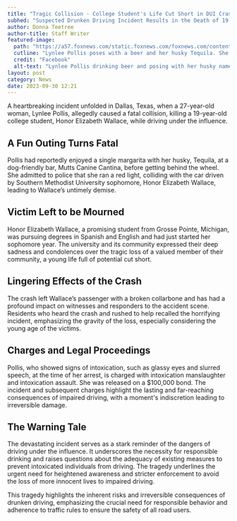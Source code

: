 ```yaml
---
title: "Tragic Collision - College Student's Life Cut Short in DUI Crash"
subhed: "Suspected Drunken Driving Incident Results in the Death of 19-Year-Old Honor Elizabeth Wallace"
author: Donna Teetree
author-title: Staff Writer
featured-image: 
  path: "https://a57.foxnews.com/static.foxnews.com/foxnews.com/content/uploads/2023/09/720/405/Lynlee-Polis.jpg?ve=1&tl=1"
  cutline: "Lynlee Pollis poses with a beer and her husky Tequila. She is accused of killing 19-year-old Honor Elizabeth Wallace in DWI crash."
  credit: "Facebook"
  alt-text: "Lynlee Pollis drinking beer and posing with her husky names Tequila."
layout: post
category: News
date: 2023-09-30 12:21
---
```


A heartbreaking incident unfolded in Dallas, Texas, when a 27-year-old woman, Lynlee Pollis, allegedly caused a fatal collision, killing a 19-year-old college student, Honor Elizabeth Wallace, while driving under the influence.

## A Fun Outing Turns Fatal
Pollis had reportedly enjoyed a single margarita with her husky, Tequila, at a dog-friendly bar, Mutts Canine Cantina, before getting behind the wheel. She admitted to police that she ran a red light, colliding with the car driven by Southern Methodist University sophomore, Honor Elizabeth Wallace, leading to Wallace’s untimely demise.

## Victim Left to be Mourned
Honor Elizabeth Wallace, a promising student from Grosse Pointe, Michigan, was pursuing degrees in Spanish and English and had just started her sophomore year. The university and its community expressed their deep sadness and condolences over the tragic loss of a valued member of their community, a young life full of potential cut short.

## Lingering Effects of the Crash
The crash left Wallace’s passenger with a broken collarbone and has had a profound impact on witnesses and responders to the accident scene. Residents who heard the crash and rushed to help recalled the horrifying incident, emphasizing the gravity of the loss, especially considering the young age of the victims.

## Charges and Legal Proceedings
Pollis, who showed signs of intoxication, such as glassy eyes and slurred speech, at the time of her arrest, is charged with intoxication manslaughter and intoxication assault. She was released on a $100,000 bond. The incident and subsequent charges highlight the lasting and far-reaching consequences of impaired driving, with a moment's indiscretion leading to irreversible damage.

## The Warning Tale
The devastating incident serves as a stark reminder of the dangers of driving under the influence. It underscores the necessity for responsible drinking and raises questions about the adequacy of existing measures to prevent intoxicated individuals from driving. The tragedy underlines the urgent need for heightened awareness and stricter enforcement to avoid the loss of more innocent lives to impaired driving.

This tragedy highlights the inherent risks and irreversible consequences of drunken driving, emphasizing the crucial need for responsible behavior and adherence to traffic rules to ensure the safety of all road users.
